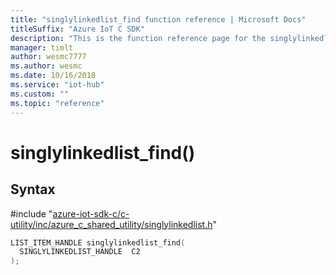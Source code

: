 ```yaml
---                             
title: "singlylinkedlist_find function reference | Microsoft Docs" 
titleSuffix: "Azure IoT C SDK"            
description: "This is the function reference page for the singlylinkedlist_find() function in the Azure IoT C SDK. This SDK is used with Azure IoT Hub and Azure IoT Hub Device Provisioning Service"            
manager: timlt                 
author: wesmc7777              
ms.author: wesmc               
ms.date: 10/16/2018                    
ms.service: "iot-hub"             
ms.custom: ""                
ms.topic: "reference"        
---                            
```


# singlylinkedlist_find()

## Syntax

\#include "[azure-iot-sdk-c/c-utility/inc/azure_c_shared_utility/singlylinkedlist.h](../singlylinkedlist-h.md)"  
```C
LIST_ITEM_HANDLE singlylinkedlist_find(
  SINGLYLINKEDLIST_HANDLE  C2
);
```

